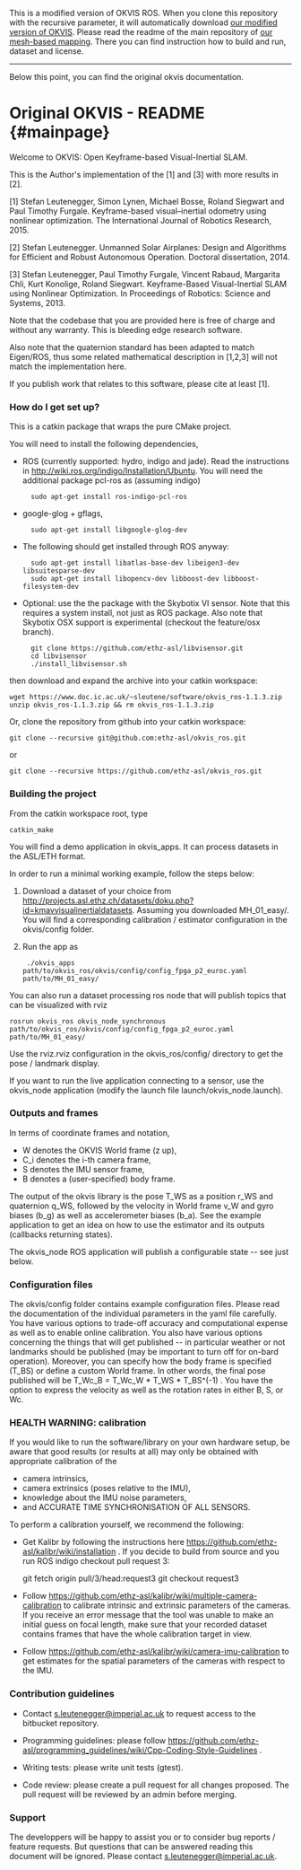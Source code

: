This is a modified version of OKVIS ROS.  When you clone this repository with the recursive parameter, it will automatically download [our modified version of OKVIS](https://github.com/weblucas/okvis_mesh_mapping). Please read the readme of the main repository of [our mesh-based mapping](https://github.com/weblucas/mesh_based_mapping/). There you can find instruction how to build and run, dataset and license.

---

Below this point, you can find the original okvis documentation.

Original OKVIS - README                        {#mainpage}
======

Welcome to OKVIS: Open Keyframe-based Visual-Inertial SLAM. 

This is the Author's implementation of the [1] and [3] with more results in [2].

[1] Stefan Leutenegger, Simon Lynen, Michael Bosse, Roland Siegwart and Paul 
    Timothy Furgale. Keyframe-based visual–inertial odometry using nonlinear 
    optimization. The International Journal of Robotics Research, 2015.

[2] Stefan Leutenegger. Unmanned Solar Airplanes: Design and Algorithms for 
    Efficient and Robust Autonomous Operation. Doctoral dissertation, 2014.

[3] Stefan Leutenegger, Paul Timothy Furgale, Vincent Rabaud, Margarita Chli, 
    Kurt Konolige, Roland Siegwart. Keyframe-Based Visual-Inertial SLAM using 
    Nonlinear Optimization. In Proceedings of Robotics: Science and Systems, 
    2013.

Note that the codebase that you are provided here is free of charge and without 
any warranty. This is bleeding edge research software.

Also note that the quaternion standard has been adapted to match Eigen/ROS, 
thus some related mathematical description in [1,2,3] will not match the 
implementation here.

If you publish work that relates to this software, please cite at least [1].

### How do I get set up? ###

This is a catkin package that wraps the pure CMake project.

You will need to install the following dependencies,

* ROS (currently supported: hydro, indigo and jade). Read the instructions in 
  http://wiki.ros.org/indigo/Installation/Ubuntu. You will need the additional 
  package pcl-ros as (assuming indigo)

        sudo apt-get install ros-indigo-pcl-ros

* google-glog + gflags,

        sudo apt-get install libgoogle-glog-dev
   
* The following should get installed through ROS anyway:

        sudo apt-get install libatlas-base-dev libeigen3-dev libsuitesparse-dev 
        sudo apt-get install libopencv-dev libboost-dev libboost-filesystem-dev

* Optional: use the the package with the Skybotix VI sensor.
  Note that this requires a system install, not just as ROS package. Also note 
  that Skybotix OSX support is experimental (checkout the feature/osx branch).

        git clone https://github.com/ethz-asl/libvisensor.git
        cd libvisensor
        ./install_libvisensor.sh

then download and expand the archive into your catkin workspace:

    wget https://www.doc.ic.ac.uk/~sleutene/software/okvis_ros-1.1.3.zip
    unzip okvis_ros-1.1.3.zip && rm okvis_ros-1.1.3.zip

Or, clone the repository from github into your catkin workspace:

    git clone --recursive git@github.com:ethz-asl/okvis_ros.git

or

    git clone --recursive https://github.com/ethz-asl/okvis_ros.git

### Building the project ###

From the catkin workspace root, type 

    catkin_make
    
You will find a demo application in okvis_apps. It can process datasets in the 
ASL/ETH format.

In order to run a minimal working example, follow the steps below:

1. Download a dataset of your choice from 
   http://projects.asl.ethz.ch/datasets/doku.php?id=kmavvisualinertialdatasets. 
   Assuming you downloaded MH_01_easy/. 
   You will find a corresponding calibration / estimator configuration in the 
   okvis/config folder.

2. Run the app as

        ./okvis_apps path/to/okvis_ros/okvis/config/config_fpga_p2_euroc.yaml path/to/MH_01_easy/
				
You can also run a dataset processing ros node that will publish topics that can 
be visualized with rviz

    rosrun okvis_ros okvis_node_synchronous path/to/okvis_ros/okvis/config/config_fpga_p2_euroc.yaml path/to/MH_01_easy/

Use the rviz.rviz configuration in the okvis_ros/config/ directory to get the pose / 
landmark display.

If you want to run the live application connecting to a sensor, use the okvis_node 
application (modify the launch file launch/okvis_node.launch).

### Outputs and frames

In terms of coordinate frames and notation, 

* W denotes the OKVIS World frame (z up), 
* C\_i denotes the i-th camera frame, 
* S denotes the IMU sensor frame,
* B denotes a (user-specified) body frame.

The output of the okvis library is the pose T\_WS as a position r\_WS and quaternion 
q\_WS, followed by the velocity in World frame v\_W and gyro biases (b_g) as well as 
accelerometer biases (b_a). See the example application to get an idea on how to
use the estimator and its outputs (callbacks returning states).

The okvis_node ROS application will publish a configurable state -- see just below.

### Configuration files ###

The okvis/config folder contains example configuration files. Please read the
documentation of the individual parameters in the yaml file carefully. 
You have various options to trade-off accuracy and computational expense as well 
as to enable online calibration. You also have various options concerning the
things that will get published -- in particular weather or not landmarks should
be published (may be important to turn off for on-bard operation). Moreover, you 
can specify how the body frame is specified (T_BS) or define a custom World frame.
In other words, the final pose published will be 
T\_Wc\_B = T\_Wc\_W * T\_WS * T\_BS^(-1) . You have the option to express the
velocity as well as the rotation rates in either B, S, or Wc. 

### HEALTH WARNING: calibration ###

If you would like to run the software/library on your own hardware setup, be 
aware that good results (or results at all) may only be obtained with 
appropriate calibration of the 

* camera intrinsics,
* camera extrinsics (poses relative to the IMU), 
* knowledge about the IMU noise parameters,
* and ACCURATE TIME SYNCHRONISATION OF ALL SENSORS.

To perform a calibration yourself, we recommend the following:

* Get Kalibr by following the instructions here 
  https://github.com/ethz-asl/kalibr/wiki/installation . If you decide to build from 
	source and you run ROS indigo checkout pull request 3:

    git fetch origin pull/3/head:request3
    git checkout request3

* Follow https://github.com/ethz-asl/kalibr/wiki/multiple-camera-calibration to 
  calibrate intrinsic and extrinsic parameters of the cameras. If you receive an 
  error message that the tool was unable to make an initial guess on focal 
  length, make sure that your recorded dataset contains frames that have the 
  whole calibration target in view.

* Follow https://github.com/ethz-asl/kalibr/wiki/camera-imu-calibration to get 
  estimates for the spatial parameters of the cameras with respect to the IMU.

### Contribution guidelines ###

* Contact s.leutenegger@imperial.ac.uk to request access to the bitbucket 
  repository.

* Programming guidelines: please follow 
  https://github.com/ethz-asl/programming_guidelines/wiki/Cpp-Coding-Style-Guidelines .
	
* Writing tests: please write unit tests (gtest).

* Code review: please create a pull request for all changes proposed. The pull 
  request will be reviewed by an admin before merging.

### Support ###

The developpers will be happy to assist you or to consider bug reports / feature 
requests. But questions that can be answered reading this document will be 
ignored. Please contact s.leutenegger@imperial.ac.uk.
